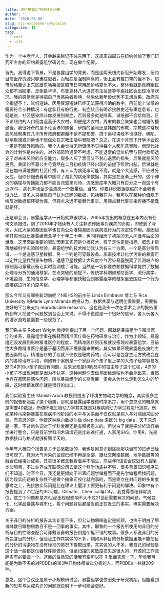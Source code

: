 ```yaml
---
title: 纽约暴露组学研讨会纪要
author: ''
date: '2020-03-08'
slug: nyc-exposome-symposium
categories: []
tags:
  - conf
  - life
---
```


作为一个中老年人，开会越来越记不住东西了，这周周四周五在纽约参加了我们研究所主办的纽约暴露组学研讨会，现在做个纪要。

首先，我得说下背景，不是暴露组学的背景，而是这两天纽约新冠开始爆发，纽约目前医疗资源只够重症患者，而轻症是强制隔离的，街上会有戴口罩的但不多，超市价格至少上东区跟东哈莱姆区超市日常用品价格变化不大，整体看就是政府跟民众都不当回事，反倒是华埠、布鲁克林八大道还有法拉盛等华裔社区会出现冷清状况。我的感觉就是得把自己当感染者看待，然后依赖年龄优势不去想后果，政府完全指望不上，试纸短缺、医用资源短缺已经无法获得准确的数字。目前能上试纸的需要符合三种情况：有症状且有旅行史、有症状且有确诊接触史还有重症患者，也就是说，社区感染除非你发展到重症，否则最多就是隔离，试纸都不会给你测。且不论纽约的人口密度远高于大农村，即便是大农村，周末的教会聚集也会缩短传播途径，我很好奇的是不论香港的佛舍、伊朗的圣地还是韩国的邪教，宗教这种常规高风险聚集在几乎所有政府都避而不谈不提预警，搞个远程讲经不也挺好，佛陀、默罕默德或耶稣也不想信众在宗教生活中冒险吧？总之，在这个背景下开学术会议一定是有额外风险的，我个人会觉得无所谓但不见得每个人都乐意冒险，但现代社会的计划性是内生的，对外部风险通常不考虑，不能退票的低价机票与预付款都透支了对未来风险的应变能力，很多人买了票但又不甘心退票的损失，后果就是风险更高，美国的至尊公主号竟然在二月初疫情已经出现的前提下照常出航，后果就是现在加州满地图的社区传播。有人认为病死率可能不高，就是个大流感，不应过分反应，但你仔细去看看中国除了湖北的病死率数据，其实是在逐渐上升的，这个肺炎的病程与传播能力都不能当流感来对待，流感重症率大概只有百分之一而这个有近20%，病死率也至少高流感一个数量级。当然，你要非说数据是假的不全我也没办法，很多人只相信自己认为正确的数据，包括我在内，我可以在某种价值观下啥反对数据都怀疑为假，但观点永远不能替代事实，用观点替代事实来传播不是蠢就是坏。

还是聊会议，暴露组学从一开始就算很坎坷，2005年提出的概念在五年内没有任何文章跟进，到了2010年才陆续有人关注非遗传因素对疾病的贡献，即使到了今天，大红大紫的基因组学也在向公众灌输基因对疾病或行为的决定性作用。基因组学其实也就比暴露组概念早个十年二十年，也同样经历了初期的无人问津与后面的爆发。这里面最重要的驱动因素其实还是分析技术，有了定性定量指标，概念才能落地被科学实验所检验。暴露组学的技术推动我认为有三个方面，一个是高分辨质谱、一个是遥感卫星数据、另一个则是可穿戴设备。质谱技术让化学污染的暴露可以定性定量找到源头物质，遥感卫星数据让大尺度空气污染暴露脱离了监测站点的限制而可穿戴设备让实时监测成了可能。当然这一切都要依赖数据科学提供了数据处理与分析的通用框架。在点突破的前提下，传统学科例如预防医学、流行病学、环境监测、生物信息学、心理学等都很快融合到暴露组学的框架里去围绕一个行为或疾病进行多角度考察。

那么今年又有哪些新动向呢？NIEHS的前主任 Linda Birnbaum 博士与 Rice University 的Marie Lynn Miranda 教授认为，数据共享与透明化很重要，需要有良好的平台来支持 reproducible research，这也是我头一次在学术会议的报告里听到有人把这个问题放到台面上来说。不得不说这是一个很好的信号，各人玩各人的灌水游戏是需要一些规范了。

我们系主任 Robert Wright 教授则提出了另一个问题，那就是暴露组学与精准医疗的关系，暴露组学重在解释而精准医疗重在药物研发与治疗，作为小领域，暴露组还没发展到影响精准医疗的程度，而精准医疗则压根就没搭理过暴露组学，目前绝大多数精准医疗是基于基因而非环境暴露来做的。其实如果环境暴露是疾病的主要因素的话，精准医疗的手段就不仅仅是靶向药物，而可以是包含生活方式改变在内的各种治疗手段，例如有个案例是一个家庭两个孩子里上学的大孩子经常容易发怒而4岁的小孩子就没有问题，后来发现是印刷品中的铅主导了这个过程，4岁的小孩子不出现问题是因为不认字，这种问题你去做基因检测啥也不会测出来，当然也存在基因易感性问题。所以暴露组学的长期发展一定会从为什么走到怎么办的阶段，这时候精准医疗就是很好的出口。

我们实验室主任 Manish Arora 教授则提出了环境生物动力学的概念，其实很多之前的报告都涵盖了这个趋势，那就是暴露组学要做时序追踪，用个忽悠点的概念就是需要4D数据。所谓环境生物动力学其实就是对疾病的动力学过程进行追踪，例如某种污染物暴露在疾病不同阶段的水平与关系而不仅仅就是病人与对照组来回分类。有意思的是，他管这种纵向数据叫做 deep data 来区分 big data，天下忽悠是一家，不过新名词对于学科发展还是有积极意义的。但说白了就是把分析流行病学进行整合，只是目前学科间术语墙还是比较难打通，人家用SAS，你用R，光是数据接口与格式就够折腾半天的。

今年有大概四个报告是关于遥感数据的，我也是刚意识到遥感那块目前的进步已经很可观了。其对大气污染的监控已经不再是全部，跟社交网络数据、地学数据等的融合已经相对成熟，其实很多概念我看着并不陌生，前些年R语言会议就有人提到类似项目，不过业界或互联网公司去做这个科学功底并不够，很多背景知识程序员们不知道。时至今日，我还是更倾向于带着问题学编程而不是先学编程后找问题，因为现实问题的复杂性不是做个抽象可视化就完事的，而是建立在对问题的多角度思考之上，先接触实际问题比在理论上磨洋工要更有利于问题的解决。印象中有个报告提到了21世纪的3C问题，Climate、Chemical与City，我觉得总结非常到位，这三个问题都是20世纪出现但影响不大不过21世纪需要解决的问题，气候变化、化学品暴露与城市化，每个问题背后都是当前正在发生的事实，确实需要解决方案。

关于非目的分析的报告其实新意不多，但公认物质峰鉴定是瓶颈，也终于明白了质谱峰数目跟物质数目不是一回事的事实。其中，耶鲁的一个报告所使用的非目的分析与目的性筛查配合可穿戴设备的报告倒是个挺不错的故事。很多人都说非目的分析包含目的分析，但验证工作其实做的不多，例如从非目的分析数据里能不能把目的分析的污染物在没有标准的情况下提取出来，其实做的人不多。我自己的经验是这个活一般都是仪器软件能做的，但全扫描的灵敏度损失是很大的，开源的工作流确实有必要做一个。这目的性筛查的活我有空可以在 R 里面实现一下，毕竟我可能是为数不多的对PBDEs的183种异构体都做过分析的人，而PBDEs一共就209种。

总之，这个会议还是属于小规模研讨会，暴露组学也依旧处于研究初期，但能看到新的思考与达成共识的问题就说明下一步可能会更好。


